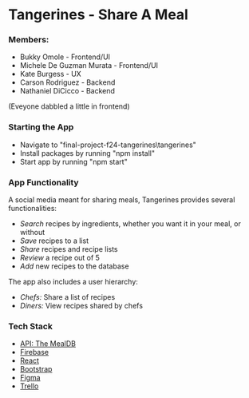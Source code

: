 # Tangerines - Share A Meal
### Members: 
- Bukky Omole - Frontend/UI
- Michele De Guzman Murata - Frontend/UI
- Kate Burgess - UX
- Carson Rodriguez - Backend
- Nathaniel DiCicco - Backend

(Eveyone dabbled a little in frontend)

### Starting the App
- Navigate to "final-project-f24-tangerines\tangerines" 
- Install packages by running "npm install"
- Start app by running "npm start"

### App Functionality
A social media meant for sharing meals, Tangerines provides several functionalities:
- *Search* recipes by ingredients, whether you want it in your meal, or without
- *Save* recipes to a list
- *Share* recipes and recipe lists
- *Review* a recipe out of 5
- *Add* new recipes to the database

The app also includes a user hierarchy:
- *Chefs:* Share a list of recipes
- *Diners:* View recipes shared by chefs

### Tech Stack
- [API: The MealDB](https://www.themealdb.com/api.php)
- [Firebase](https://firebase.google.com)
- [React](https://react.dev)
- [Bootstrap](https://getbootstrap.com)
- [Figma](https://www.figma.com)
- [Trello](https://www.trello.com)
